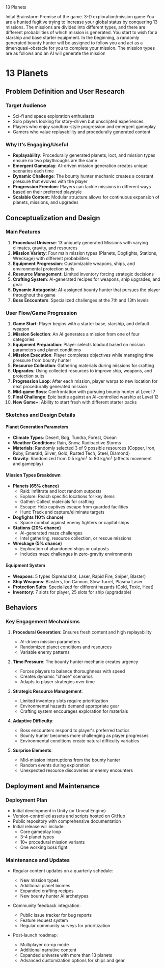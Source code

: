 13 Planets

Inital Brainstorm
Premise of the game. 3-D exploration/mission game You are a hunted fugitive trying to increase your global status by conquering 13 missions. The missions are divided into different types, and there are different probabilities of which mission is generated. You start to wish for a starship and base starter equipment. In the beginning, a randomly generated bounty hunter will be assigned to follow you and act as a timer/quasi-obstacle for you to complete your mission. The mission types are as follows and an AI will generate the mission 

# 13 Planets

## Problem Definition and User Research

### Target Audience
- Sci-fi and space exploration enthusiasts
- Solo players looking for story-driven but unscripted experiences
- Players who enjoy sandbox-style progression and emergent gameplay
- Gamers who value replayability and procedurally generated content

### Why It's Engaging/Useful
- **Replayability**: Procedurally generated planets, loot, and mission types ensure no two playthroughs are the same
- **Emergent Gameplay**: AI-driven mission generation creates unique scenarios each time
- **Dynamic Challenge**: The bounty hunter mechanic creates a constant pressure that evolves with the player
- **Progression Freedom**: Players can tackle missions in different ways based on their preferred playstyle
- **Scalable Content**: Modular structure allows for continuous expansion of planets, missions, and upgrades

## Conceptualization and Design

### Main Features
1. **Procedural Universe**: 13 uniquely generated Missions with varying climates, gravity, and resources
2. **Mission Variety**: Four main mission types (Planets, Dogfights, Stations, Wreckage) with different probabilities
3. **Equipment Progression**: Customizable weapons, ships, and environmental protection suits
4. **Resource Management**: Limited inventory forcing strategic decisions
5. **Crafting System**: AI-generated recipes for weapons, ship upgrades, and gear
6. **Dynamic Antagonist**: AI-assigned bounty hunter that pursues the player throughout the game
7. **Boss Encounters**: Specialized challenges at the 7th and 13th levels

### User Flow/Game Progression
1. **Game Start**: Player begins with a starter base, starship, and default weapon
2. **Mission Selection**: An AI generates a mission from one of four categories
3. **Equipment Preparation**: Player selects loadout based on mission parameters and planet conditions
4. **Mission Execution**: Player completes objectives while managing time pressure from bounty hunter
5. **Resource Collection**: Gathering materials during missions for crafting
6. **Upgrades**: Using collected resources to improve ship, weapons, and protection suits
7. **Progression Loop**: After each mission, player warps to new location for next procedurally generated mission
8. **Mid-game Boss**: Confrontation with pursuing bounty hunter at Level 7
9. **Final Challenge**: Epic battle against an AI-controlled warship at Level 13
10. **New Game+**: Ability to start fresh with different starter packs

### Sketches and Design Details

#### Planet Generation Parameters
- **Climate Types**: Desert, Bog, Tundra, Forest, Ocean
- **Weather Conditions**: Rain, Snow, Radioactive Storms
- **Materials**: Randomly selected 3 of 9 possible resources (Copper, Iron, Ruby, Emerald, Silver, Gold, Rusted Tech, Steel, Diamond)
- **Gravity**: Randomized from 0.5 kg/m² to 80 kg/m² (affects movement and gameplay)

#### Mission Types Breakdown
- **Planets (65% chance)**
  - Raid: Infiltrate and loot random outposts
  - Explore: Reach specific locations for key items
  - Gather: Collect materials for crafting
  - Escape: Help captives escape from guarded facilities
  - Hunt: Track and capture/eliminate targets
- **Dogfights (10% chance)**
  - Space combat against enemy fighters or capital ships
- **Stations (20% chance)**
  - AI-generated maze challenges
  - Intel gathering, resource collection, or rescue missions
- **Wreckage (5% chance)**
  - Exploration of abandoned ships or outposts
  - Includes maze challenges in zero-gravity environments

#### Equipment System
- **Weapons**: 5 types (Spreadshot, Laser, Rapid Fire, Sniper, Blaster)
- **Ship Weapons**: Blasters, Ion Cannon, Slow Turret, Plasma Laser
- **Protection Suits**: Specialized for different hazards (Cold, Toxic, Heat)
- **Inventory**: 7 slots for player, 25 slots for ship (upgradable)

## Behaviors

### Key Engagement Mechanisms
1. **Procedural Generation**: Ensures fresh content and high replayability
   - AI-driven mission parameters
   - Randomized planet conditions and resources
   - Variable enemy patterns

2. **Time Pressure**: The bounty hunter mechanic creates urgency
   - Forces players to balance thoroughness with speed
   - Creates dynamic "chase" scenarios
   - Adapts to player strategies over time

3. **Strategic Resource Management**:
   - Limited inventory slots require prioritization
   - Environmental hazards demand appropriate gear
   - Crafting system encourages exploration for materials

4. **Adaptive Difficulty**:
   - Boss encounters respond to player's preferred tactics
   - Bounty hunter becomes more challenging as player progresses
   - Environmental conditions create natural difficulty variables

5. **Surprise Elements**:
   - Mid-mission interruptions from the bounty hunter
   - Random events during exploration
   - Unexpected resource discoveries or enemy encounters

## Deployment and Maintenance

### Deployment Plan
- Initial development in Unity (or Unreal Engine)
- Version-controlled assets and scripts hosted on GitHub
- Public repository with comprehensive documentation
- Initial release will include:
  - Core gameplay loop
  - 3-4 planet types
  - 10+ procedural mission variants
  - One working boss fight

### Maintenance and Updates
- Regular content updates on a quarterly schedule:
  - New mission types
  - Additional planet biomes
  - Expanded crafting recipes
  - New bounty hunter AI archetypes

- Community feedback integration:
  - Public issue tracker for bug reports
  - Feature request system
  - Regular community surveys for prioritization

- Post-launch roadmap:
  - Multiplayer co-op mode
  - Additional narrative content
  - Expanded universe with more than 13 planets
  - Advanced customization options for ships and gear
